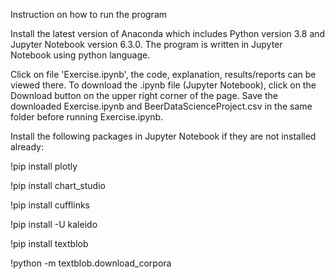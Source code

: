 
Instruction on how to run the program

Install the latest version of Anaconda which includes Python version 3.8 and Jupyter Notebook version 6.3.0. 
The program is written in Jupyter Notebook using python language.

Click on file 'Exercise.ipynb', the code, explanation, results/reports can be viewed there. To download the .ipynb file (Jupyter Notebook), click on the Download button on the upper right corner of the page.
Save the downloaded Exercise.ipynb and BeerDataScienceProject.csv in the same folder before running Exercise.ipynb.

Install the following packages in Jupyter Notebook if they are not installed already:

!pip install plotly

!pip install chart_studio

!pip install cufflinks

!pip install -U kaleido

!pip install textblob

!python -m textblob.download_corpora







